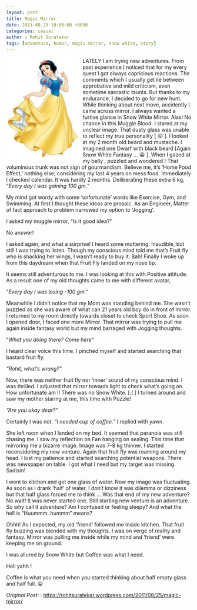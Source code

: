 ```yaml
---
layout: post
title: Magic Mirror
date: 2011-08-25 10:00:00 +0030
categories: casual
author : Rohit Suratekar
tags: [adventure, humor, magic mirror, snow white, story]
---
```


<img src="/img/old/snow_white1_large.jpg" alt="SnowWHite" style="margin-right:8px; width: 200px; max-width: 100%;float: left"/> 

LATELY I am trying new adventures. From past experience I noticed that for my every quest I got always capricious reactions. The comments which I usually get lie between approbative and mild criticism, even sometime sarcastic taunts. But thanks to my endurance, I decided to go for new hunt. While thinking about next move, accidently I came across mirror. I always wanted a furtive glance in Snow White Mirror. Alas! No chance in this Muggle Blood. I stared at my unclear image. That dusty glass was unable to reflect my true personality [ 😛 ]. I looked at my 2 month old beard and mustache. I imagined one Dwarf with black beard [Again Snow White Fantasy … 😀 ]. When I gazed at my belly , puzzled and wondered ! That voluminous trunk was not sign of gourmandism. Believe me, it’s ‘Home Food Effect,’ nothing else; considering my last 4 years on mess food. Immediately I checked calendar. It was hardly 2 months. Deliberating these extra 6 kg, “_Every day I was gaining 100 gm._”

 My mind got wordy with some ‘unfortunate’ words like Exercise, Gym, and Swimming. At first I thought these ideas are prosaic. As an Engineer, Matter of fact approach to problem narrowed my option to ‘Jogging’.

 I asked my muggle mirror, “Is it good idea?”

 No answer!

 I asked again, and what a surprise! I heard some muttering. Inaudible, but still I was trying to listen. Though my conscious mind told me that’s Fruit fly who is shacking her wings, I wasn’t ready to buy it. Bah! Finally I woke up from this daydream when that Fruit Fly landed on my nose tip.

It seems still adventurous to me. I was looking at this with Positive attitude. As a result one of my old thoughts came to me with different avatar,

“_Every day I was losing -100 gm._“

Meanwhile I didn’t notice that my Mom was standing behind me. She wasn’t puzzled as she was aware of what can 21 years old boy do in front of mirror. I returned to my room directly towards closet to check Sport Shoe. As soon I opened door, I faced one more Mirror. That mirror was trying to pull me again inside fantasy world but my mind barraged with Jogging thoughts.

“_What you doing there? Come here_“

I heard clear voice this time. I pinched myself and started searching that bastard fruit fly.

*“Rohit, what’s wrong?”*

Now, there was neither fruit fly nor ‘inner’ sound of my conscious mind. I was thrilled. I adjusted that mirror towards light to check what’s going on. How unfortunate am I! There was no Snow White. [:( ] I turned around and saw my mother staring at me, this time with Puzzle!

*“Are you okay dear?”*

Certainly I was not. *“I needed cup of coffee.”* I replied with yawn.

She left room when I landed on my bed. It seemed that paranoia was still chasing me. I saw my reflection on Fan hanging on sealing. This time that mirroring me a bizarre image. Image was 7-8 kg thinner. I started reconsidering my new venture. Again that fruit fly was roaming around my head. I lost my patience and started searching potential weapons. There was newspaper on table. I got what I need but my target was missing. Sadism!

I went to kitchen and get one glass of water. Now my image was fluctuating. As soon as I drank ‘half’ of water, I don’t know it was dilemma or dizziness but that half glass forced me to think … Was that end of my new adventure? No wait! It was never started one. Still starting new venture is an adventure. So why call it adventure? Am I confused or feeling sleepy? And what the hell is “Huummm..hummm” means?

Ohhh! As I expected, my old ‘friend’ followed me inside kitchen. That fruit fly buzzing was blended with my thoughts. I was on verge of reality and fantasy. Mirror was pulling me inside while my mind and ‘friend’ were keeping me on ground.

I was allured by Snow White but Coffee was what I need.

Hell yahh !

Coffee is what you need when you started thinking about half empty glass and half full. 😛


_Original Post:_ : <a href="https://rohitsuratekar.wordpress.com/2011/08/25/magic-mirror/"> https://rohitsuratekar.wordpress.com/2011/08/25/magic-mirror/ </a>